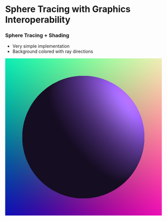 # Sphere Tracing with Graphics Interoperability

### Sphere Tracing + Shading
* Very simple implementation
* Background colored with ray directions

![](./imgs/2021-07-01-154902_512x512_scrot.png)




